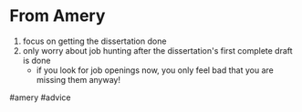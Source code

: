 # From Amery

1. focus on getting the dissertation done
2. only worry about job hunting after the dissertation's first complete draft is done
	- if you look for job openings now, you only feel bad that you are missing them anyway!

#amery #advice